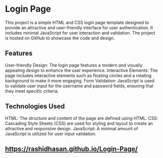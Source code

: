 # Login Page

This project is a simple HTML and CSS login page template designed to provide an attractive and user-friendly interface for user authentication. It includes minimal JavaScript for user interaction and validation. The project is hosted on GitHub to showcase the code and design.

## Features

 User-friendly Design: The login page features a modern and visually appealing design to enhance the user experience.
 Interactive Elements: The page includes interactive elements such as floating circles and a rotating background to make it more engaging.
 Form Validation: JavaScript is used to validate user input for the username and password fields, ensuring that they meet specific criteria.

## Technologies Used

 HTML: The structure and content of the page are defined using HTML.
 CSS: Cascading Style Sheets (CSS) are used for styling and layout to create an attractive and responsive design.
 JavaScript: A minimal amount of JavaScript is utilized for user input validation.

## https://rashidhasan.github.io/Login-Page/
